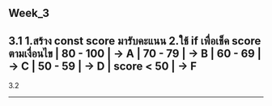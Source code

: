 Week_3<br>
-------------------------------------------------------------------------
3.1
1.สร้าง const score มารับคะแนน
2.ใช้ if เพื่อเช็ค score ตามเงื่อนไข
    | 80 - 100   | -> A
    | 70 - 79    | -> B
    | 60 - 69    | -> C
    | 50 - 59    | -> D
    | score < 50 | -> F
-------------------------------------------------------------------------
3.2

-------------------------------------------------------------------------
